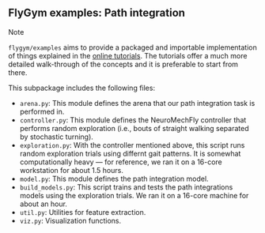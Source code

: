 ## FlyGym examples: Path integration

> [!NOTE]
> `flygym/examples` aims to provide a packaged and importable implementation of things explained in the [online tutorials](https://neuromechfly.org/tutorials/index.html). The tutorials offer a much more detailed walk-through of the concepts and it is preferable to start from there.

This subpackage includes the following files:
- `arena.py`: This module defines the arena that our path integration task is performed in.
- `controller.py`: This module defines the NeuroMechFly controller that performs random exploration (i.e., bouts of straight walking separated by stochastic turning).
- `exploration.py`: With the controller mentioned above, this script runs random exploration trials using differnt gait patterns. It is somewhat computationally heavy — for reference, we ran it on a 16-core workstation for about 1.5 hours.
- `model.py`: This module defines the path integration model.
- `build_models.py`: This script trains and tests the path integrations models using the exploration trials. We ran it on a 16-core machine for about an hour.
- `util.py`: Utilities for feature extraction.
- `viz.py`: Visualization functions.